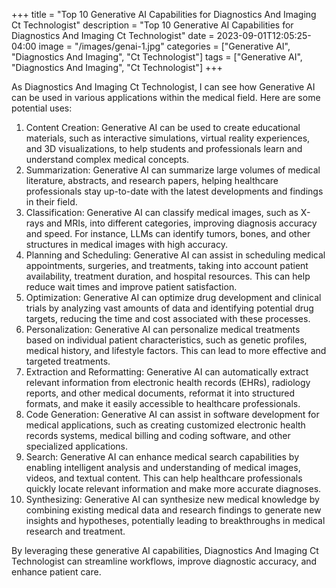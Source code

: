 +++
title = "Top 10 Generative AI Capabilities for Diagnostics And Imaging Ct Technologist"
description = "Top 10 Generative AI Capabilities for Diagnostics And Imaging Ct Technologist"
date = 2023-09-01T12:05:25-04:00
image = "/images/genai-1.jpg"
categories = ["Generative AI", "Diagnostics And Imaging", "Ct Technologist"]
tags = ["Generative AI", "Diagnostics And Imaging", "Ct Technologist"]
+++

As Diagnostics And Imaging Ct Technologist, I can see how Generative AI can be used in various applications within the medical field. Here are some potential uses:

1. Content Creation: Generative AI can be used to create educational materials, such as interactive simulations, virtual reality experiences, and 3D visualizations, to help students and professionals learn and understand complex medical concepts.
2. Summarization: Generative AI can summarize large volumes of medical literature, abstracts, and research papers, helping healthcare professionals stay up-to-date with the latest developments and findings in their field.
3. Classification: Generative AI can classify medical images, such as X-rays and MRIs, into different categories, improving diagnosis accuracy and speed. For instance, LLMs can identify tumors, bones, and other structures in medical images with high accuracy.
4. Planning and Scheduling: Generative AI can assist in scheduling medical appointments, surgeries, and treatments, taking into account patient availability, treatment duration, and hospital resources. This can help reduce wait times and improve patient satisfaction.
5. Optimization: Generative AI can optimize drug development and clinical trials by analyzing vast amounts of data and identifying potential drug targets, reducing the time and cost associated with these processes.
6. Personalization: Generative AI can personalize medical treatments based on individual patient characteristics, such as genetic profiles, medical history, and lifestyle factors. This can lead to more effective and targeted treatments.
7. Extraction and Reformatting: Generative AI can automatically extract relevant information from electronic health records (EHRs), radiology reports, and other medical documents, reformat it into structured formats, and make it easily accessible to healthcare professionals.
8. Code Generation: Generative AI can assist in software development for medical applications, such as creating customized electronic health records systems, medical billing and coding software, and other specialized applications.
9. Search: Generative AI can enhance medical search capabilities by enabling intelligent analysis and understanding of medical images, videos, and textual content. This can help healthcare professionals quickly locate relevant information and make more accurate diagnoses.
10. Synthesizing: Generative AI can synthesize new medical knowledge by combining existing medical data and research findings to generate new insights and hypotheses, potentially leading to breakthroughs in medical research and treatment.

By leveraging these generative AI capabilities, Diagnostics And Imaging Ct Technologist can streamline workflows, improve diagnostic accuracy, and enhance patient care.